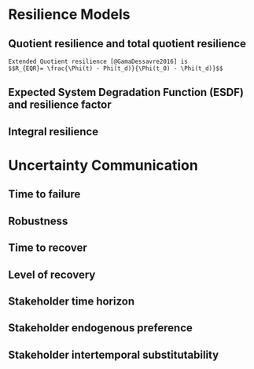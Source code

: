 Resilience Models
=================

Quotient resilience and total quotient resilience
-------------------------------------------------

    Extended Quotient resilience [@GamaDessavre2016] is 
    $$R_{EQR}= \frac{\Phi(t) - Phi(t_d)}{\Phi(t_0) - \Phi(t_d)}$$

Expected System Degradation Function (ESDF) and resilience factor
-----------------------------------------------------------------

Integral resilience
-------------------

Uncertainty Communication
=========================

Time to failure
---------------

Robustness
----------

Time to recover
---------------

Level of recovery
-----------------

Stakeholder time horizon
------------------------

Stakeholder endogenous preference
---------------------------------

Stakeholder intertemporal substitutability
------------------------------------------
